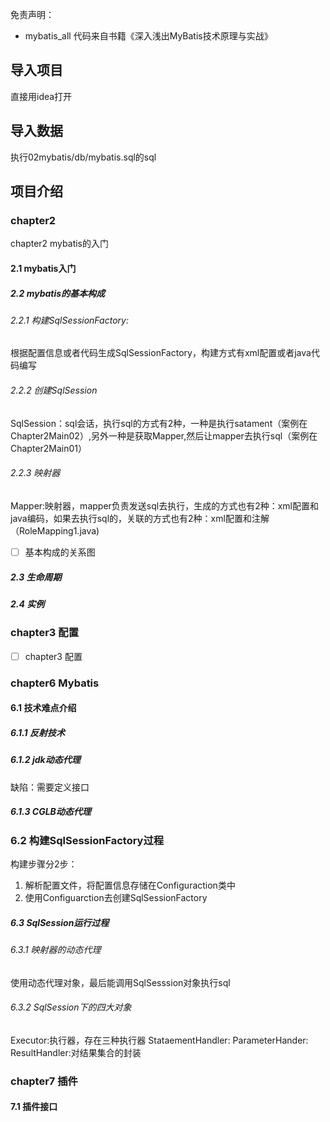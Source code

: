 免责声明：
- mybatis_all 代码来自书籍《深入浅出MyBatis技术原理与实战》

## 导入项目
直接用idea打开
## 导入数据
执行02mybatis/db/mybatis.sql的sql

## 项目介绍
### chapter2
chapter2 mybatis的入门

#### 2.1 mybatis入门

##### 2.2 mybatis的基本构成
###### 2.2.1 构建SqlSessionFactory:
根据配置信息或者代码生成SqlSessionFactory，构建方式有xml配置或者java代码编写
###### 2.2.2 创建SqlSession
SqlSession：sql会话，执行sql的方式有2种，一种是执行satament（案例在Chapter2Main02）,另外一种是获取Mapper,然后让mapper去执行sql（案例在Chapter2Main01）
###### 2.2.3 映射器
Mapper:映射器，mapper负责发送sql去执行，生成的方式也有2种：xml配置和java编码，如果去执行sql的，关联的方式也有2种：xml配置和注解（RoleMapping1.java)

- [ ] 基本构成的关系图

##### 2.3 生命周期
##### 2.4 实例

### chapter3 配置

- [ ] chapter3 配置

### chapter6 Mybatis
#### 6.1 技术难点介绍
##### 6.1.1 反射技术
##### 6.1.2 jdk动态代理
缺陷：需要定义接口
##### 6.1.3 CGLB动态代理

### 6.2 构建SqlSessionFactory过程
构建步骤分2步：
1. 解析配置文件，将配置信息存储在Configuraction类中
2. 使用Configuarction去创建SqlSessionFactory

##### 6.3 SqlSession运行过程
###### 6.3.1 映射器的动态代理
使用动态代理对象，最后能调用SqlSesssion对象执行sql
###### 6.3.2 SqlSession下的四大对象
Executor:执行器，存在三种执行器
StataementHandler:
ParameterHander:
ResultHandler:对结果集合的封装


### chapter7 插件
#### 7.1 插件接口














